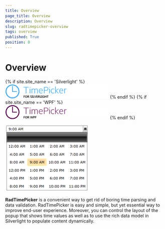```yaml
---
title: Overview
page_title: Overview
description: Overview
slug: radtimepicker-overview
tags: overview
published: True
position: 0
---
```


# Overview

{% if site.site_name == 'Silverlight' %}
![](images/RadTimePicker_Overview.png)
{% endif %}
{% if site.site_name == 'WPF' %}
![](images/RadTimePicker_Overview_WPF.png)
{% endif %}

![Rad Time Picker Overview 01](images/RadTimePicker_Overview_01.png)

__RadTimePicker__ is a convenient way to get rid of boring time parsing and data validation. RadTimePicker is easy and simple, but yet essential way to improve end-user experience. Moreover, you can control the layout of the popup that shows time values as well as to use the rich data model in Silverlight to populate content dynamically.